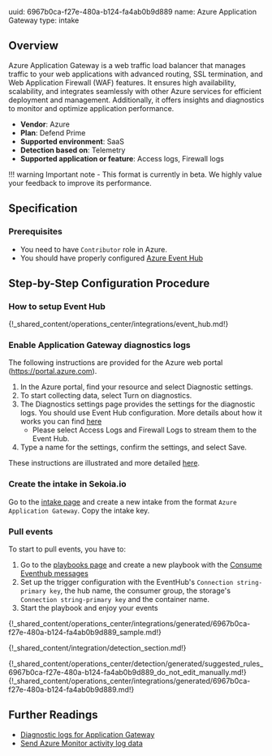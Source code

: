 uuid: 6967b0ca-f27e-480a-b124-fa4ab0b9d889
name: Azure Application Gateway
type: intake

## Overview
Azure Application Gateway is a web traffic load balancer that manages traffic to your web applications with advanced routing, SSL termination, and Web Application Firewall (WAF) features. It ensures high availability, scalability, and integrates seamlessly with other Azure services for efficient deployment and management. Additionally, it offers insights and diagnostics to monitor and optimize application performance.

- **Vendor**: Azure
- **Plan**: Defend Prime
- **Supported environment**: SaaS
- **Detection based on**: Telemetry
- **Supported application or feature**: Access logs, Firewall logs


!!! warning
    Important note - This format is currently in beta. We highly value your feedback to improve its performance.

## Specification

### Prerequisites

- You need to have `Contributor` role in Azure.
- You should have properly configured [Azure Event Hub](https://docs.microsoft.com/en-us/azure/event-hubs/event-hubs-create)

## Step-by-Step Configuration Procedure

### How to setup Event Hub
 
{!_shared_content/operations_center/integrations/event_hub.md!}

### Enable Application Gateway diagnostics logs

The following instructions are provided for the Azure web portal (https://portal.azure.com).

1. In the Azure portal, find your resource and select Diagnostic settings.
2. To start collecting data, select Turn on diagnostics.
3. The Diagnostics settings page provides the settings for the diagnostic logs. You should use Event Hub configuration. More details about how it works you can find [here](https://learn.microsoft.com/en-us/azure/azure-monitor/essentials/activity-log?tabs=powershell#send-to-azure-event-hubs)
   * Please select Access Logs and Firewall Logs to stream them to the Event Hub.
4. Type a name for the settings, confirm the settings, and select Save.

These instructions are illustrated and more detailed [here](https://learn.microsoft.com/en-us/azure/application-gateway/application-gateway-diagnostics#enable-logging-through-the-azure-portal).

### Create the intake in Sekoia.io

Go to the [intake page](https://app.sekoia.io/operations/intakes) and create a new intake from the format `Azure Application Gateway`. Copy the intake key.

### Pull events

To start to pull events, you have to:

1. Go to the [playbooks page](https://app.sekoia.io/operations/playbooks) and create a new playbook with the [Consume Eventhub messages](/xdr/feature/automate/library/microsoft-azure.md#consume-eventhub-messages)
2. Set up the trigger configuration with the EventHub's `Connection string-primary key`, the hub name, the consumer group, the storage's `Connection string-primary key` and the container name.
3. Start the playbook and enjoy your events

{!_shared_content/operations_center/integrations/generated/6967b0ca-f27e-480a-b124-fa4ab0b9d889_sample.md!}

{!_shared_content/integration/detection_section.md!}

{!_shared_content/operations_center/detection/generated/suggested_rules_6967b0ca-f27e-480a-b124-fa4ab0b9d889_do_not_edit_manually.md!}
{!_shared_content/operations_center/integrations/generated/6967b0ca-f27e-480a-b124-fa4ab0b9d889.md!}


## Further Readings
- [Diagnostic logs for Application Gateway](https://learn.microsoft.com/en-us/azure/application-gateway/application-gateway-diagnostics)
- [Send Azure Monitor activity log data](https://learn.microsoft.com/en-us/azure/azure-monitor/essentials/activity-log?tabs=powershell#send-to-azure-storage)

